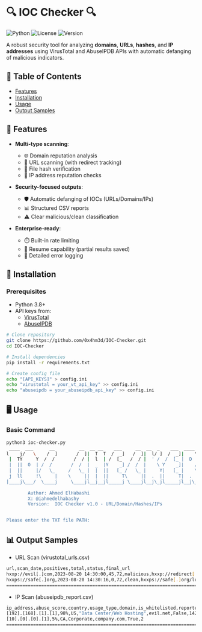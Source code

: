 # 🔍 IOC Checker 🔍

![Python](https://img.shields.io/badge/python-3.8+-blue?logo=python&logoColor=white)
![License](https://img.shields.io/badge/license-MIT-green)
![Version](https://img.shields.io/badge/version-4.2-orange)

A robust security tool for analyzing **domains**, **URLs**, **hashes**, and **IP addresses** using VirusTotal and AbuseIPDB APIs with automatic defanging of malicious indicators.

## 📜 Table of Contents
- [Features](#-features)
- [Installation](#-installation)
- [Usage](#-usage)
- [Output Samples](#-output-samples)
## 🌟 Features

- **Multi-type scanning**:
  - 🌐 Domain reputation analysis
  - 🔗 URL scanning (with redirect tracking)
  - 🔐 File hash verification
  - 📡 IP address reputation checks

- **Security-focused outputs**:
  - 🛡️ Automatic defanging of IOCs (URLs/Domains/IPs)
  - 📊 Structured CSV reports
  - ⚠️ Clear malicious/clean classification

- **Enterprise-ready**:
  - ⏱️ Built-in rate limiting
  - 🔄 Resume capability (partial results saved)
  - 📝 Detailed error logging

## 🚀 Installation

### Prerequisites
- Python 3.8+
- API keys from:
  - [VirusTotal](https://www.virustotal.com/)
  - [AbuseIPDB](https://www.abuseipdb.com/)

```bash
# Clone repository
git clone https://github.com/0x4hm3d/IOC-Checker.git
cd IOC-Checker

# Install dependencies
pip install -r requirements.txt

# Create config file
echo "[API_KEYS]" > config.ini
echo "virustotal = your_vt_api_key" >> config.ini
echo "abuseipdb = your_abuseipdb_api_key" >> config.ini

````
## 🖥️ Usage

### Basic Command
```bash
python3 ioc-checker.py 
 ____  ___      __         __  __ __    ___     __  __  _    ___  ____  
l    j/   \    /  ]       /  ]|  T  T  /  _]   /  ]|  l/ ]  /  _]|    \ 
 |  TY     Y  /  /       /  / |  l  | /  [_   /  / |  ' /  /  [_ |  D  )
 |  ||  O  | /  /       /  /  |  _  |Y    _] /  /  |    \ Y    _]|    / 
 |  ||     |/   \_     /   \_ |  |  ||   [_ /   \_ |     Y|   [_ |    \ 
 j  ll     !\     |    \     ||  |  ||     T\     ||  .  ||     T|  .  Y
|____j\___/  \____j     \____jl__j__jl_____j \____jl__j\_jl_____jl__j\_j
                                                                        
        Author: Ahmed ElHabashi
        X: @iahmedelhabashy
        Version:  IOC Checker v1.0 - URL/Domain/Hashes/IPs


Please enter the TXT file PATH:

```
## 📊 Output Samples
- URL Scan (virustotal_urls.csv)
```bash
url,scan_date,positives,total,status,final_url
hxxp://evil[.]com,2023-08-20 14:30:00,45,72,malicious,hxxp://redirect[.]evil[.]com
hxxps://safe[.]org,2023-08-20 14:30:16,0,72,clean,hxxps://safe[.]org/login
=====================================================================================
```
- IP Scan (abuseipdb_report.csv)
```bash
ip_address,abuse_score,country,usage_type,domain,is_whitelisted,reported_times
[192].[168].[1].[1],98%,US,"Data Center/Web Hosting",evil.net,False,142
[10].[0].[0].[1],5%,CA,Corporate,company.com,True,2
====================================================================================

